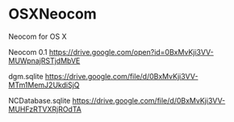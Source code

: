 # OSXNeocom
Neocom for OS X

Neocom 0.1 https://drive.google.com/open?id=0BxMvKji3VV-MUWpnajRSTjdMbVE

dgm.sqlite https://drive.google.com/file/d/0BxMvKji3VV-MTm1MemJ2UkdiSjQ

NCDatabase.sqlite https://drive.google.com/file/d/0BxMvKji3VV-MUHFzRTVXRjROdTA
